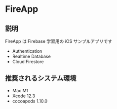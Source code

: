 # FireApp

## 説明

FireApp は Firebase 学習用の iOS サンプルアプリです

* Authentication
* Realtime Database
* Cloud Firestore

## 推奨されるシステム環境

* Mac M1
* Xcode 12.3
* cocoapods 1.10.0
